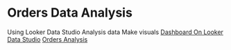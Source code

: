 # Orders Data Analysis
Using Looker Data Studio
Analysis data
Make visuals 
[Dashboard On Looker Data Studio]( https://lookerstudio.google.com/reporting/ba58a75c-40c0-4bfa-b102-1e1a72c9f75a)
[Orders Analysis](https://github.com/sohilamohey/LookerDataStudioProjects/blob/main/Orders%20Data%20Analysis/Dashboard.png)